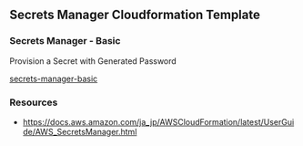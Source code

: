 ## Secrets Manager Cloudformation Template

### Secrets Manager - Basic

Provision a Secret with Generated Password

[secrets-manager-basic](secrets-manager-basic.yaml)

### Resources

- https://docs.aws.amazon.com/ja_jp/AWSCloudFormation/latest/UserGuide/AWS_SecretsManager.html